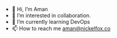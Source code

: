 - 👋 Hi, I’m Aman
- 👀 I’m interested in collaboration.
- 🌱 I’m currently learning DevOps
- 📫 How to reach me aman@nickelfox.co

<!---
aman-nickelfox/aman-nickelfox is a ✨ special ✨ repository because its `README.md` (this file) appears on your GitHub profile.
You can click the Preview link to take a look at your changes.
--->

